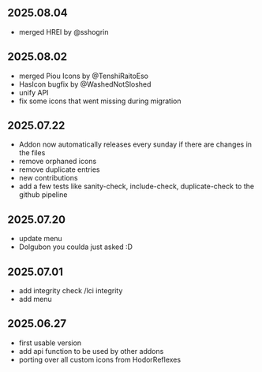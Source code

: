## 2025.08.04
- merged HREI by @sshogrin

## 2025.08.02
- merged Piou Icons by @TenshiRaitoEso
- HasIcon bugfix by @WashedNotSloshed
- unify API
- fix some icons that went missing during migration

## 2025.07.22
- Addon now automatically releases every sunday if there are changes in the files
- remove orphaned icons
- remove duplicate entries
- new contributions
- add a few tests like sanity-check, include-check, duplicate-check to the github pipeline

## 2025.07.20
- update menu
- Dolgubon you coulda just asked :D

## 2025.07.01
- add integrity check /lci integrity
- add menu

## 2025.06.27
- first usable version
- add api function to be used by other addons
- porting over all custom icons from HodorReflexes